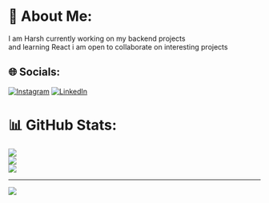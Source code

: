 # 💫 About Me:
I am Harsh currently working on my backend projects <br>and learning React  i am open to collaborate on interesting projects <br>


## 🌐 Socials:
[![Instagram](https://img.shields.io/badge/Instagram-%23E4405F.svg?logo=Instagram&logoColor=white)](https://instagram.com/whoisharsharora) [![LinkedIn](https://img.shields.io/badge/LinkedIn-%230077B5.svg?logo=linkedin&logoColor=white)](https://linkedin.com/in/harsh-arora-2812g) 

# 📊 GitHub Stats:
![](https://github-readme-stats.vercel.app/api?username=HARSHARORA2812&theme=dark&hide_border=false&include_all_commits=false&count_private=false)<br/>
![](https://github-readme-streak-stats.herokuapp.com/?user=HARSHARORA2812&theme=dark&hide_border=false)<br/>
![](https://github-readme-stats.vercel.app/api/top-langs/?username=HARSHARORA2812&theme=dark&hide_border=false&include_all_commits=false&count_private=false&layout=compact)

---
[![](https://visitcount.itsvg.in/api?id=HARSHARORA2812&icon=0&color=0)](https://visitcount.itsvg.in)

<!-- Proudly created with GPRM ( https://gprm.itsvg.in ) -->


###
